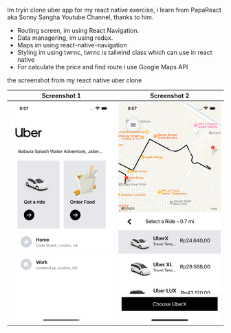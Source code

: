 Im tryin clone uber app for my react native exercise, i learn from PapaReact aka Sonny Sangha Youtube Channel, thanks to him. 
* Routing screen, im using React Navigation. 
* Data managering, im using redux.
* Maps im using react-native-navigation
* Styling im using twrnc, twrnc is tailwind class which can use in react native 
* For calculate the price and find route i use Google Maps API

the screenshot from my react native uber clone

Screenshot 1             |  Screenshot 2
:-------------------------:|:-------------------------:
![Screenshot 1](assets/screenshot-app/Screenshot_1.png?raw=true "Screenshot 1")  |  ![Screenshot 2](assets/screenshot-app/Screenshot_2.png?raw=true "Screenshot 2")
